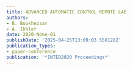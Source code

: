 ```yaml
---
title: ADVANCED AUTOMATIC CONTROL REMOTE LAB
authors:
- B. Boukhezzar
- A. Ikhlef
date: 2020-None-01
publishDate: '2025-04-25T13:09:03.558128Z'
publication_types:
- paper-conference
publication: '*INTED2020 Proceedings*'
---
```


